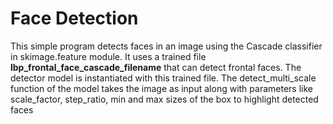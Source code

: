 # Face Detection
This simple program detects faces in an image using the Cascade classifier in skimage.feature module. It uses a trained file **lbp_frontal_face_cascade_filename** that can detect frontal faces. 
The detector model is instantiated with this trained file. The detect_multi_scale function of the model takes the image as input along with parameters like scale_factor, step_ratio, min and max sizes of the box to highlight detected faces
